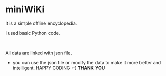 # miniWiKi
<p>It is a simple offline encyclopedia. </p>
<p>I used basic Python code.</p> </br>
<p>All data are linked with json file.</p>

* you can use the json file or modify the data to make it more better and intelligent.
HAPPY CODING :-)
__THANK YOU__
